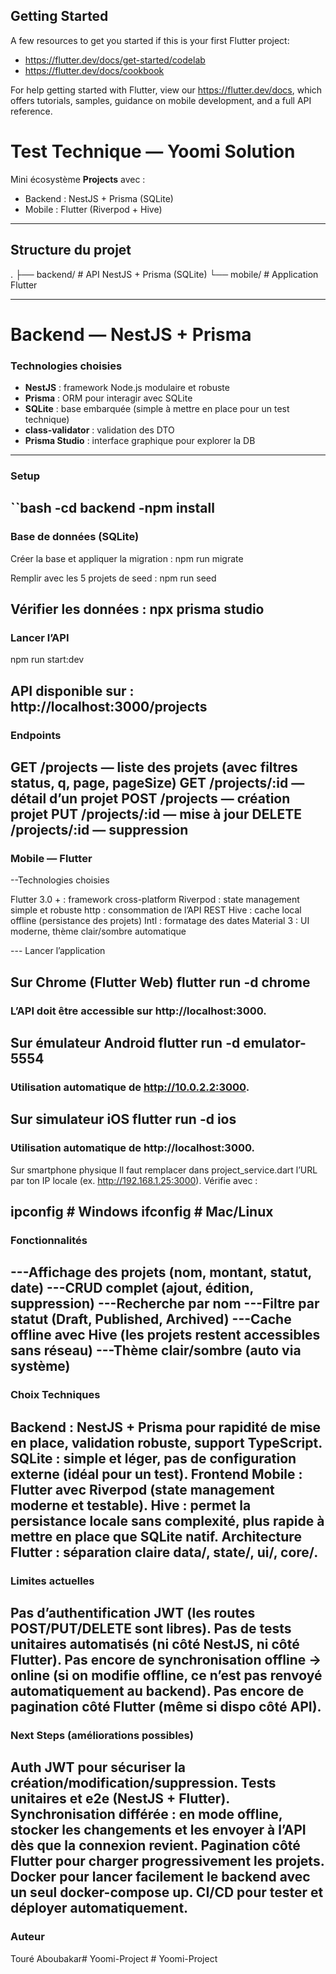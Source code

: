 ## Getting Started

A few resources to get you started if this is your first Flutter project:

- https://flutter.dev/docs/get-started/codelab
- https://flutter.dev/docs/cookbook

For help getting started with Flutter, view our
https://flutter.dev/docs, which offers tutorials,
samples, guidance on mobile development, and a full API reference.

#  Test Technique — Yoomi Solution

Mini écosystème **Projects** avec :
- Backend : NestJS + Prisma (SQLite)
- Mobile : Flutter (Riverpod + Hive)

---

##  Structure du projet
.
├── backend/ # API NestJS + Prisma (SQLite)
└── mobile/ # Application Flutter


---

#   Backend — NestJS + Prisma

###  Technologies choisies
- **NestJS** : framework Node.js modulaire et robuste
- **Prisma** : ORM pour interagir avec SQLite
- **SQLite** : base embarquée (simple à mettre en place pour un test technique)
- **class-validator** : validation des DTO
- **Prisma Studio** : interface graphique pour explorer la DB

---

###  Setup

``bash
-cd backend
-npm install
---
###  Base de données (SQLite)

Créer la base et appliquer la migration :
npm run migrate


Remplir avec les 5 projets de seed :
npm run seed

Vérifier les données :
npx prisma studio
---
###  Lancer l’API
npm run start:dev


API disponible sur :
http://localhost:3000/projects
---
### Endpoints

GET /projects — liste des projets (avec filtres status, q, page, pageSize)
GET /projects/:id — détail d’un projet
POST /projects — création projet
PUT /projects/:id — mise à jour
DELETE /projects/:id — suppression
---
###  Mobile — Flutter
--Technologies choisies

Flutter 3.0 + : framework cross-platform
Riverpod : state management simple et robuste
http : consommation de l’API REST
Hive : cache local offline (persistance des projets)
Intl : formatage des dates
Material 3 : UI moderne, thème clair/sombre automatique

--- Lancer l’application

Sur Chrome (Flutter Web)
flutter run -d chrome
---
###   L’API doit être accessible sur http://localhost:3000.

Sur émulateur Android
flutter run -d emulator-5554
---
###   Utilisation automatique de http://10.0.2.2:3000.

Sur simulateur iOS
flutter run -d ios
---
###  Utilisation automatique de http://localhost:3000.

Sur smartphone physique
Il faut remplacer dans project_service.dart l’URL par ton IP locale (ex. http://192.168.1.25:3000).
Vérifie avec :

ipconfig   # Windows
ifconfig   # Mac/Linux
---
###   Fonctionnalités

---Affichage des projets (nom, montant, statut, date)
---CRUD complet (ajout, édition, suppression)
---Recherche par nom
---Filtre par statut (Draft, Published, Archived)
---Cache offline avec Hive (les projets restent accessibles sans réseau)
---Thème clair/sombre (auto via système)
---
###   Choix Techniques

Backend : NestJS + Prisma pour rapidité de mise en place, validation robuste, support TypeScript.
SQLite : simple et léger, pas de configuration externe (idéal pour un test).
Frontend Mobile : Flutter avec Riverpod (state management moderne et testable).
Hive : permet la persistance locale sans complexité, plus rapide à mettre en place que SQLite natif.
Architecture Flutter : séparation claire data/, state/, ui/, core/.
---
###   Limites actuelles

Pas d’authentification JWT (les routes POST/PUT/DELETE sont libres).
Pas de tests unitaires automatisés (ni côté NestJS, ni côté Flutter).
Pas encore de synchronisation offline → online (si on modifie offline, ce n’est pas renvoyé automatiquement au backend).
Pas encore de pagination côté Flutter (même si dispo côté API).
---
###   Next Steps (améliorations possibles)

Auth JWT pour sécuriser la création/modification/suppression.
Tests unitaires et e2e (NestJS + Flutter).
Synchronisation différée : en mode offline, stocker les changements et les envoyer à l’API dès que la connexion revient.
Pagination côté Flutter pour charger progressivement les projets.
Docker pour lancer facilement le backend avec un seul docker-compose up.
CI/CD pour tester et déployer automatiquement.
---
###   Auteur

Touré Aboubakar#   Y o o m i - P r o j e c t 
 
 #   Y o o m i - P r o j e c t 
 
 
